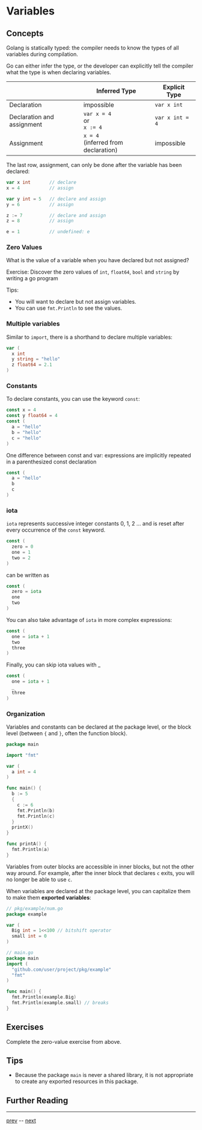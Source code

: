 # Variables


## Concepts

Golang is statically typed: the compiler needs to know the types of all variables during compilation.

Go can either infer the type, or the developer can explicitly tell the compiler what the type is when declaring variables.

|  | Inferred Type | Explicit Type |
|--|--|--|
|Declaration |  impossible | `var x int` |
|Declaration and assignment | `var x = 4`<br>or<br>`x := 4`| `var x int = 4`
| Assignment | `x = 4`<br>(inferred from declaration) | impossible |

The last row, assignment, can only be done after the variable has been declared:

```go
var x int       // declare
x = 4           // assign

var y int = 5   // declare and assign
y = 6           // assign

z := 7          // declare and assign
z = 8           // assign

e = 1           // undefined: e
```

### Zero Values

What is the value of a variable when you have declared but not assigned?

Exercise: Discover the zero values of `int`, `float64`, `bool` and `string` by writing a go program

Tips:
- You will want to declare but not assign variables.
- You can use `fmt.Println` to see the values.

### Multiple variables


Similar to `import`, there is a shorthand to declare multiple variables:

```go
var (
  x int
  y string = "hello"
  z float64 = 2.1
)
```

### Constants

To declare constants, you can use the keyword `const`:

```go
const x = 4
const y float64 = 4
const (
  a = "hello"
  b = "hello"
  c = "hello"
)
```

One difference between const and var: expressions are implicitly repeated in a paren­thesized const declaration

```go
const (
  a = "hello"
  b
  c
)
```

### iota

`iota` represents successive integer constants 0, 1, 2 ... and is reset after every occurrence of the `const` keyword.

```go
const (
  zero = 0
  one = 1
  two = 2
)
```
can be written as
```go
const (
  zero = iota
  one
  two
)
```

You can also take advantage of `iota` in more complex expressions:

```go
const (
  one = iota + 1
  two
  three
)
```

Finally, you can skip iota values with _

```go
const (
  one = iota + 1
  _
  three
)
```

### Organization

Variables and constants can be declared at the package level, or the block level (between `{` and `}`, often the function block).

```go
package main

import "fmt"

var (
  a int = 4
)

func main() {
  b := 5
  {
    c := 6
    fmt.Println(b)
    fmt.Println(c)
  }
  printX()
}

func printA() {
  fmt.Println(a)
}
```

Variables from outer blocks are accessible in inner blocks, but not the other way around. For example, after the inner block that declares `c` exits, you will no longer be able to use `c`.

When variables are declared at the package level, you can capitalize them to make them **exported variables**:
```go
// pkg/example/num.go
package example

var (
  Big int = 1<<100 // bitshift operator
  small int = 0
)
```
```go
// main.go
package main
import (
  "github.com/user/project/pkg/example"
  "fmt"
)

func main() {
  fmt.Println(example.Big)
  fmt.Println(example.small) // breaks
}
```

## Exercises

Complete the zero-value exercise from above.

## Tips

- Because the package `main` is never a shared library, it is not appropriate to create any exported resources in this package.

## Further Reading

---
[prev](2.1.md) -- [next](2.3.md)